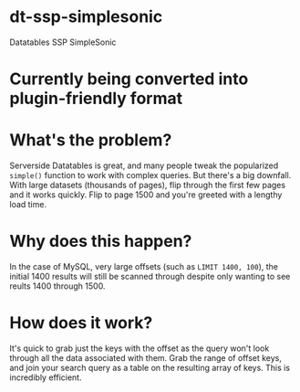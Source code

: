 # dt-ssp-simplesonic
Datatables SSP SimpleSonic
# Currently being converted into plugin-friendly format

# What's the problem?
Serverside Datatables is great, and many people tweak the popularized `simple()` function to work with complex queries. But there's a big downfall. With large datasets (thousands of pages), flip through the first few pages and it works quickly. Flip to page 1500 and you're greeted with a lengthy load time.

# Why does this happen?
In the case of MySQL, very large offsets (such as `LIMIT 1400, 100`), the initial 1400 results will still be scanned through despite only wanting to see reults 1400 through 1500.

# How does it work?
It's quick to grab just the keys with the offset as the query won't look through all the data associated with them. Grab the range of offset keys, and join your search query as a table on the resulting array of keys. This is incredibly efficient.
